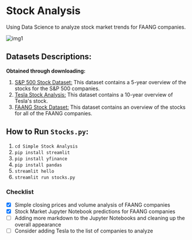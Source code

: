 # Stock Analysis

Using Data Science to analyze stock market trends for FAANG companies.  

![img1](https://github.com/sydneypun/Stock-Analysis/blob/master/Images/stonks.jpg)

## Datasets Descriptions:
**Obtained through downloading:**
1. [S&P 500 Stock Dataset:](https://www.kaggle.com/camnugent/sandp500) This dataset contains a 5-year overview of the stocks for the S&P 500 companies. 
2. [Tesla Stock Analysis:](https://www.kaggle.com/timoboz/tesla-stock-data-from-2010-to-2020) This dataset contains a 10-year overview of Tesla's stock. 
3. [FAANG Stock Dataset:](https://www.kaggle.com/aayushmishra1512/faang-complete-stock-data) This dataset contains an overview of the stocks for all of the FAANG companies. 

## How to Run `Stocks.py`:
1. `cd Simple Stock Analysis`
2. `pip install streamlit`
3. `pip install yfinance`
4. `pip install pandas`
5. `streamlit hello` 
6. `streamlit run stocks.py`

### Checklist
- [x] Simple closing prices and volume analysis of FAANG companies
- [x] Stock Market Jupyter Notebook predictions for FAANG companies
- [ ] Adding more markdown to the Jupyter Notebooks and cleaning up the overall appearance 
- [ ] Consider adding Tesla to the list of companies to analyze
